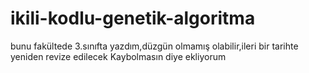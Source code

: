 # ikili-kodlu-genetik-algoritma
bunu fakültede 3.sınıfta yazdım,düzgün olmamış olabilir,ileri bir tarihte yeniden revize edilecek
Kaybolmasın diye ekliyorum 
